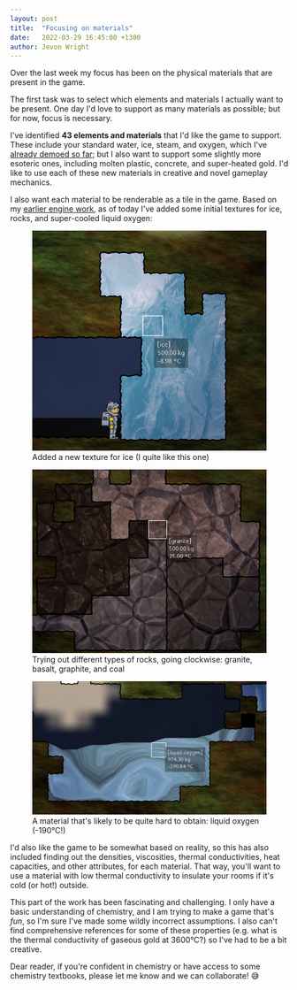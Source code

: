 ```yaml
---
layout: post
title:  "Focusing on materials"
date:   2022-03-29 16:45:00 +1300
author: Jevon Wright
---
```


Over the last week my focus has been on the physical materials that are present in the game.

The first task was to select which elements and materials I actually want to be present.
One day I'd love to support as many materials as possible; but for now, focus is necessary.

I've identified **43 elements and materials** that I'd like the game to support. These
include your standard water, ice, steam, and oxygen, which I've
[already demoed so far](https://www.youtube.com/playlist?list=PLXZvQK02qqc2B4-dXGE2MVMZ1YmAh5jr0);
but I also want to support some slightly more esoteric ones, including molten plastic,
concrete, and super-heated gold. I'd like to use each of these new materials in creative and novel
gameplay mechanics.

I also want each material to be renderable as a tile in the game. Based on my
[earlier engine work](/2022/03/02/liquids-and-tilesets), as of today I've added some initial
textures for ice, rocks, and super-cooled liquid oxygen:

<figure class="image">
  <a href="/assets/screenshots/2022-03-29-ice.png"><img src="/assets/screenshots/2022-03-29-ice.png"></a>
  <figcaption>Added a new texture for ice (I quite like this one)</figcaption>
</figure>

<figure class="image">
  <a href="/assets/screenshots/2022-03-29-rocks.png"><img src="/assets/screenshots/2022-03-29-rocks.png"></a>
  <figcaption>Trying out different types of rocks, going clockwise: granite, basalt, graphite, and coal</figcaption>
</figure>

<figure class="image">
  <a href="/assets/screenshots/2022-03-29-liquid-oxygen.png"><img src="/assets/screenshots/2022-03-29-liquid-oxygen.png"></a>
  <figcaption>A material that's likely to be quite hard to obtain: liquid oxygen (-190°C!)</figcaption>
</figure>

I'd also like the game to be somewhat based on reality, so this has also included
finding out the densities, viscosities, thermal conductivities, heat capacities,
and other attributes, for each material. That way, you'll want to use a material with
low thermal conductivity to insulate your rooms if it's cold (or hot!) outside.

This part of the work has been fascinating and challenging.
I only have a basic understanding of chemistry,
and I am trying to make a game that's _fun_, so I'm sure I've made some wildly incorrect assumptions.
I also can't find comprehensive references for some of these properties
(e.g. what is the thermal conductivity of gaseous gold at 3600°C?) so I've had to
be a bit creative.

Dear reader, if you're confident in chemistry or have access to some chemistry textbooks,
please let me know and we can collaborate! 😅

